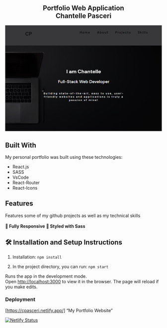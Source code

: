 <h2 align="center">
Portfolio Web Application <br/>
Chantelle Pasceri
</h2>

<div align="center">
<img src="./webpage.jpg" alt="demo"/>
</div>

## Built With

My personal portfolio was built using these technologies:

- React.js
- SASS
- VsCode
- React-Router
- React-Icons

## Features

Features some of my github projects as well as my technical skills <br/>
<br/>
**📱 Fully Responsive**
**🎨 Styled with Sass**

## 🛠 Installation and Setup Instructions

1. Installation: `npm install`

2. In the project directory, you can run: `npm start`

Runs the app in the development mode.\
Open [http://localhost:3000](http://localhost:3000) to view it in the browser.
The page will reload if you make edits.

### Deployment

[https://cpasceri.netlify.app/] “My Portfolio Website”

[![Netlify Status](https://api.netlify.com/api/v1/badges/fff17987-09de-4070-bbf9-b70ca0ca931c/deploy-status)](https://app.netlify.com/sites/cpasceri/deploys)
